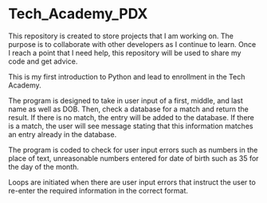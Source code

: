 # Tech_Academy_PDX
This repository is created to store projects that I am working on. The purpose is to collaborate with other developers as I continue to learn. Once I reach a point that I need help, this repository will be used to share my code and get advice.

This is my first introduction to Python and lead to enrollment in the Tech Academy.

The program is designed to take in user input of a first, middle, and last name as well as DOB. Then, check a database for a match and return the result. If there is no match, the entry will be added to the database. If there is a match, the user will see message stating that this information matches an entry already in the database.

The program is coded to check for user input errors such as numbers in the place of text, unreasonable numbers entered for date of birth such as 35 for the day of the month.

Loops are initiated when there are user input errors that instruct the user to re-enter the required information in the correct format.
